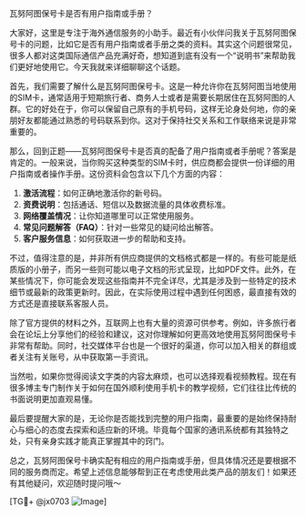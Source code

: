 瓦努阿图保号卡是否有用户指南或手册？

大家好，这里是专注于海外通信服务的小助手。最近有小伙伴问我关于瓦努阿图保号卡的问题，比如它是否有用户指南或者手册之类的资料。其实这个问题很常见，很多人都对这类国际通信产品充满好奇，想知道到底有没有一个“说明书”来帮助我们更好地使用它。今天我就来详细聊聊这个话题。

首先，我们需要了解什么是瓦努阿图保号卡。这是一种允许你在瓦努阿图当地使用的SIM卡，通常适用于短期旅行者、商务人士或者是需要长期居住在瓦努阿图的人群。它的好处在于，你可以保留自己原有的手机号码，这样无论身处何地，你的亲朋好友都能通过熟悉的号码联系到你。这对于保持社交关系和工作联络来说是非常重要的。

那么，回到正题——瓦努阿图保号卡是否真的配备了用户指南或者手册呢？答案是肯定的。一般来说，当你购买这种类型的SIM卡时，供应商都会提供一份详细的用户指南或者操作手册。这份资料会包含以下几个方面的内容：

1. **激活流程**：如何正确地激活你的新号码。
2. **资费说明**：包括通话、短信以及数据流量的具体收费标准。
3. **网络覆盖情况**：让你知道哪里可以正常使用服务。
4. **常见问题解答（FAQ）**：针对一些常见的疑问给出解答。
5. **客户服务信息**：如何获取进一步的帮助和支持。

不过，值得注意的是，并非所有供应商提供的文档格式都是一样的。有些可能是纸质版的小册子，而另一些则可能以电子文档的形式呈现，比如PDF文件。此外，在某些情况下，你可能会发现这些指南并不完全详尽，尤其是涉及到一些特定的技术细节或最新的政策更新时。因此，在实际使用过程中遇到任何困惑，最直接有效的方式还是直接联系客服人员。

除了官方提供的材料之外，互联网上也有大量的资源可供参考。例如，许多旅行者会在论坛上分享他们的经验和建议，这对你理解如何更高效地使用瓦努阿图保号卡非常有帮助。同时，社交媒体平台也是一个很好的渠道，你可以加入相关的群组或者关注有关账号，从中获取第一手资讯。

当然啦，如果你觉得阅读文字类的内容太麻烦，也可以选择观看视频教程。现在有很多博主专门制作关于如何在国外顺利使用手机卡的教学视频，它们往往比传统的书面说明更加直观易懂。

最后要提醒大家的是，无论你是否能找到完整的用户指南，最重要的是始终保持耐心与细心的态度去探索和适应新的环境。毕竟每个国家的通讯系统都有其独特之处，只有亲身实践才能真正掌握其中的窍门。

总之，瓦努阿图保号卡确实配有相应的用户指南或手册，但具体情况还是要根据不同的服务商而定。希望上述信息能够帮到正在考虑使用此类产品的朋友们！如果还有其他疑问，欢迎随时提问哦～

[TG💪+ @jx0703 ![Image](https://github.com/user-attachments/assets/dbca1d08-cadb-493c-b0ec-ad6f7a83f270)]